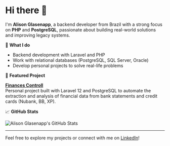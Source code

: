 # Hi there 👋

I'm **Alison Glasenapp**, a backend developer from Brazil with a strong focus on **PHP** and **PostgreSQL**, passionate about building real-world solutions and improving legacy systems.

🔧 **What I do**
- Backend development with Laravel and PHP
- Work with relational databases (PostgreSQL, SQL Server, Oracle)
- Develop personal projects to solve real-life problems

📌 **Featured Project**

**[Finances Controll](https://github.com/Glasena/controle-financeiro)**  
Personal project built with Laravel 12 and PostgreSQL to automate the extraction and analysis of financial data from bank statements and credit cards (Nubank, BB, XP). 

📈 **GitHub Stats**

![Alison Glasenapp's GitHub Stats](https://github-readme-stats.vercel.app/api?username=Glasena&show_icons=true&theme=github_dark&hide_title=true)

---

Feel free to explore my projects or connect with me on [LinkedIn](https://www.linkedin.com/in/alison-glasenapp-365b67217/)!

